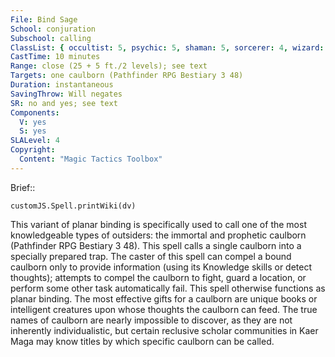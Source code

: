 ```yaml
---
File: Bind Sage
School: conjuration
Subschool: calling
ClassList: { occultist: 5, psychic: 5, shaman: 5, sorcerer: 4, wizard: 4, summoner: 4, unchained summoner: 4, witch: 5 }
CastTime: 10 minutes
Range: close (25 + 5 ft./2 levels); see text
Targets: one caulborn (Pathfinder RPG Bestiary 3 48)
Duration: instantaneous
SavingThrow: Will negates
SR: no and yes; see text
Components:
  V: yes
  S: yes
SLALevel: 4
Copyright:
  Content: "Magic Tactics Toolbox"
---
```

Brief:: 

```dataviewjs
customJS.Spell.printWiki(dv)
```

This variant of planar binding is specifically used to call one of the most knowledgeable types of outsiders: the immortal and prophetic caulborn (Pathfinder RPG Bestiary 3 48). This spell calls a single caulborn into a specially prepared trap. The caster of this spell can compel a bound caulborn only to provide information (using its Knowledge skills or detect thoughts); attempts to compel the caulborn to fight, guard a location, or perform some other task automatically fail.  This spell otherwise functions as planar binding. The most effective gifts for a caulborn are unique books or intelligent creatures upon whose thoughts the caulborn can feed. The true names of caulborn are nearly impossible to discover, as they are not inherently individualistic, but certain reclusive scholar communities in Kaer Maga may know titles by which specific caulborn can be called.
